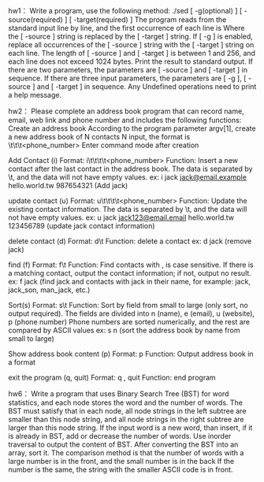 hw1：
Write a program, use the following method: 
./sed [ -g(optional) ] [ -source(required) ] [ -target(required) ] 
The program reads from the standard input line by line, and the first occurrence of each line is Where the [ -source ] string is replaced by the [ -target ] string. 
If [ -g ] is enabled, replace all occurrences of the [ -source ] string with the [ -target ] string on each line. 
The length of [ -source ] and [ -target ] is between 1 and 256, and each line does not exceed 1024 bytes. 
Print the result to standard output. 
If there are two parameters, the parameters are [ -source ] and [ -target ] in sequence. 
If there are three input parameters, the parameters are [ -g ], [ -source ] and [ -target ] in sequence. 
Any Undefined operations need to print a help message.

hw2：
Please complete an address book program that can record name, email, web link and phone number and includes the following functions:
Create an address book
According to the program parameter argv[1], create a new address book of N contacts
N input, the format is <name>\t<email>\t<url>\t<phone_number>
Enter command mode after creation

Add Contact (i)
Format: i\t<name>\t<email>\t<url>\t<phone_number>
Function: Insert a new contact after the last contact in the address book. The data is separated by \t, and the data will not have empty values.
ex: i jack jack@email.example hello.world.tw 987654321 (Add jack)
	
update contact (u)
Format: u\t<name>\t<email>\t<url>\t<phone_number>
Function: Update the existing contact information. The data is separated by \t, and the data will not have empty values.
ex: u jack jack123@email.email hello.world.tw 123456789 (update jack contact information)

delete contact (d)
Format: d\t<name>
Function: delete a contact
ex: d jack (remove jack)
	
find (f)
Format: f\t<pattern>
Function: Find contacts with <pattern>, <pattern> is case sensitive.
If there is a matching contact, output the contact information; if not, output no result.
ex: f jack (find jack and contacts with jack in their name, for example: jack, jack_son, man_jack, etc.)
	
Sort(s)
Format: s\t<pattern>
Function: Sort by <pattern> field from small to large (only sort, no output required).
The fields are divided into n (name), e (email), u (website), p (phone number)
Phone numbers are sorted numerically, and the rest are compared by ASCII values
ex: s n (sort the address book by name from small to large)
	
Show address book content (p)
Format: p
Function: Output address book in a format
	
exit the program (q, quit)
Format: q , quit
Function: end program

hw6：
Write a program that uses Binary Search Tree (BST) for word statistics, and each node stores the word and the number of words.
The BST must satisfy that in each node, all node strings in the left subtree are smaller than this node string, and all node strings in the right subtree are larger than this node string.
If the input word is a new word, than insert, if it is already in BST, add or decrease the number of words.
Use inorder traversal to output the content of BST.
After converting the BST into an array, sort it.
The comparison method is that the number of words with a large number is in the front, and the small number is in the back
If the number is the same, the string with the smaller ASCII code is in front.
